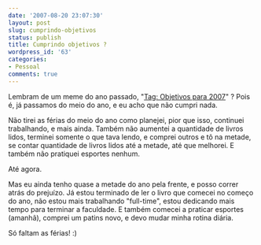 ```yaml
---
date: '2007-08-20 23:07:30'
layout: post
slug: cumprindo-objetivos
status: publish
title: Cumprindo objetivos ?
wordpress_id: '63'
categories:
- Pessoal
comments: true
---
```


Lembram de um meme do ano passado, "[Tag: Objetivos para 2007](http://enderson.blog.br/2006/12/31/tag-objetivos-para-2007/)" ? Pois é, já passamos do meio do ano, e eu acho que não cumpri nada.

Não tirei as férias do meio do ano como planejei, pior que isso, continuei trabalhando, e mais ainda. Também não aumentei a quantidade de livros lidos, terminei somente o que tava lendo, e comprei outros e tô na metade, se contar quantidade de livros lidos até a metade, até que melhorei. E também não pratiquei esportes nenhum.

Até agora.

Mas eu ainda tenho quase a metade do ano pela frente, e posso correr atrás do prejuízo. Já estou terminado de ler o livro que comecei no começo do ano, não estou mais trabalhando "full-time", estou dedicando mais tempo para terminar a faculdade. E também comecei a praticar esportes (amanhã), comprei um patins novo, e devo mudar minha rotina diária.

Só faltam as férias! :)

